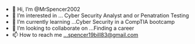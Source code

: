 - 👋 Hi, I’m @MrSpencer2002
- 👀 I’m interested in ... Cyber Security Analyst and or Penatration Testing
- 🌱 I’m currently learning ...Cyber Security in a CompTIA bootcamp
- 💞️ I’m looking to collaborate on ...Finding a career
- 📫 How to reach me ...spencer19bill83@gmail.com

<!---
MrSpencer2002/MrSpencer2002 is a ✨ special ✨ repository because its `README.md` (this file) appears on your GitHub profile.
You can click the Preview link to take a look at your changes.
--->
